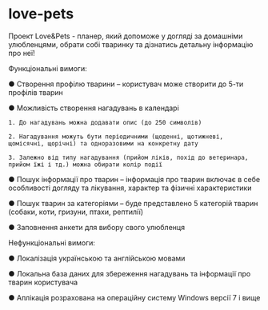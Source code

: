 # love-pets

Проект Love&Pets - планер, який допоможе у догляді за домашніми улюбленцями, обрати собі тваринку та дізнатись детальну інформацію про неї!

Функціональні вимоги:

● Створення профілю тварини – користувач може створити до 5-ти профілів тварин

● Можливість створення нагадувань в календарі

    1. До нагадувань можна додавати опис (до 250 символів)
    
    2. Нагадування можуть бути періодичними (щоденні, щотижневі, щомісячні, щорічні) та одноразовими на конкретну дату
    
    3. Залежно від типу нагадування (прийом ліків, похід до ветеринара, прийом їжі і тд.) можна обирати колір події
    
● Пошук інформації про тварин – інформація про тварин включає в себе особливості догляду та лікування, характер та фізичні характеристики

● Пошук тварин за категоріями – буде представлено 5 категорій тварин (собаки, коти, гризуни, птахи, рептилії)

● Заповнення анкети для вибору свого улюбленця





Нефункціональні вимоги:

● Локалізація українською та англійською мовами

● Локальна база даних для збереження нагадувань та інформації про тварин користувача

● Аплікація розрахована на операційну систему Windows версії 7 і вище



